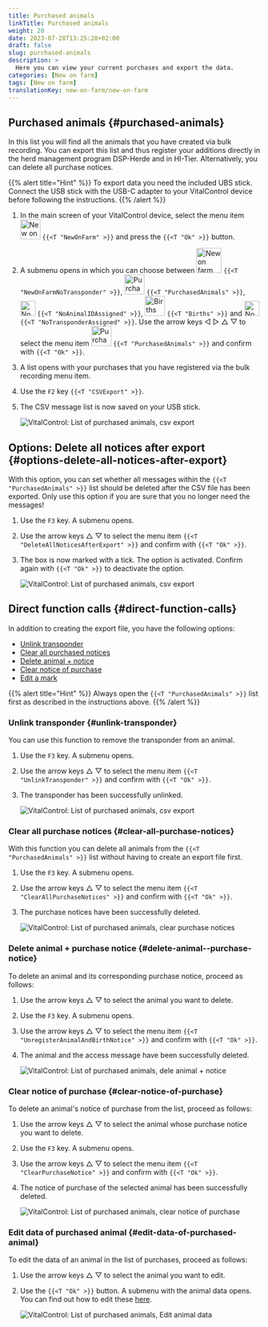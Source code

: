 ```yaml
---
title: Purchased animals
linkTitle: Purchased animals
weight: 20
date: 2023-07-28T13:25:28+02:00
draft: false
slug: purchased-animals
description: >
  Here you can view your current purchases and export the data.
categories: [New on farm]
tags: [New on farm]
translationKey: new-on-farm/new-on-farm
---
```

## Purchased animals {#purchased-animals}

In this list you will find all the animals that you have created via bulk recording. You can export this list and thus register your additions directly in the herd management program DSP-Herde and in HI-Tier. Alternatively, you can delete all purchase notices.

{{% alert title="Hint" %}}
To export data you need the included UBS stick. Connect the USB stick with the USB-C adapter to your VitalControl device before following the instructions.
{{% /alert %}}

1. In the main screen of your VitalControl device, select the menu item <img src="/icons/main/new-on-farm.svg" width="40" align="bottom" alt="New on farm" /> `{{<T "NewOnFarm" >}}` and press the `{{<T "Ok" >}}` button.

2.  A submenu opens in which you can choose between <img src="/icons/registration/new-on-farm-no-transponder.svg" width="50" align="bottom" alt="New on farm, no transponder" /> `{{<T "NewOnFarmNoTransponder" >}}`, <img src="/icons/main/new-on-farm.svg" width="40" align="bottom" alt="Purchased animals" /> `{{<T "PurchasedAnimals" >}}`, <img src="/icons/registration/no-eartag-number.svg" width="30" align="bottom" alt="No national animal ID" /> `{{<T "NoAnimalIDAssigned" >}}`, <img src="/icons/main/births.svg" width="40" align="bottom" alt="Births" /> `{{<T "Births" >}}` and <img src="/icons/registration/no-transponder.svg" width="30" align="bottom" alt="No transponder assigned" /> `{{<T "NoTransponderAssigned" >}}`. Use the arrow keys ◁ ▷ △ ▽ to select the menu item <img src="/icons/main/new-on-farm.svg" width="40" align="bottom" alt="Purchased animals" /> `{{<T "PurchasedAnimals" >}}` and confirm with `{{<T "Ok" >}}`.

3. A list opens with your purchases that you have registered via the bulk recording menu item.

4. Use the `F2` key `{{<T "CSVExport" >}}`.

5. The CSV message list is now saved on your USB stick.

    ![VitalControl: List of purchased animals, csv export](../images/purchasedanimals.png "Purchased animals, csv export ")

## Options: Delete all notices after export {#options-delete-all-notices-after-export}

With this option, you can set whether all messages within the `{{<T "PurchasedAnimals" >}}` list should be deleted after the CSV file has been exported. Only use this option if you are sure that you no longer need the messages!

1. Use the `F3` key. A submenu opens.

2. Use the arrow keys △ ▽ to select the menu item `{{<T "DeleteAllNoticesAfterExport" >}}` and confirm with `{{<T "Ok" >}}`.

3. The box is now marked with a tick. The option is activated. Confirm again with `{{<T "Ok" >}}` to deactivate the option. 

    ![VitalControl: List of purchased animals, csv export](../images/delete-all.png "Delete all notices after export")    

## Direct function calls {#direct-function-calls}

In addition to creating the export file, you have the following options:

- [Unlink transponder](#unlink-transponder)
- [Clear all purchased notices](#clear-all-purchase-notices)
- [Delete animal + notice](#delete-animal--purchase-notice)
- [Clear notice of purchase](#clear-notice-of-purchase)
- [Edit a mark](#edit-data-of-purchased-animal)

{{% alert title="Hint" %}}
Always open the `{{<T "PurchasedAnimals" >}}` list first as described in the instructions above.
{{% /alert %}}

### Unlink transponder {#unlink-transponder}

You can use this function to remove the transponder from an animal.

1. Use the `F3` key. A submenu opens.

2. Use the arrow keys △ ▽ to select the menu item `{{<T "UnlinkTransponder" >}}` and confirm with `{{<T "Ok" >}}`.

3. The transponder has been successfully unlinked.

    ![VitalControl: List of purchased animals, csv export](../images/unlink-transponder.png "Purchased animals, unlink transponder")

### Clear all purchase notices {#clear-all-purchase-notices}

With this function you can delete all animals from the `{{<T "PurchasedAnimals" >}}` list without having to create an export file first.

1. Use the `F3` key. A submenu opens.

2. Use the arrow keys △ ▽ to select the menu item `{{<T "ClearAllPurchaseNotices" >}}` and confirm with `{{<T "Ok" >}}`.

3. The purchase notices have been successfully deleted.

    ![VitalControl: List of purchased animals, clear purchase notices](../images/clear.png "Clear all purchase notices ")

### Delete animal + purchase notice {#delete-animal--purchase-notice}

To delete an animal and its corresponding purchase notice, proceed as follows:

1. Use the arrow keys △ ▽ to select the animal you want to delete.

2. Use the `F3` key. A submenu opens.

3. Use the arrow keys △ ▽ to select the menu item `{{<T "UnregisterAnimalAndBirthNotice" >}}` and confirm with `{{<T "Ok" >}}`.

4. The animal and the access message have been successfully deleted.

    ![VitalControl: List of purchased animals, dele animal + notice](../images/delete.png "Delete animal + notice")

### Clear notice of purchase {#clear-notice-of-purchase}

To delete an animal's notice of purchase from the list, proceed as follows:

1. Use the arrow keys △ ▽ to select the animal whose purchase notice you want to delete.

2. Use the `F3` key. A submenu opens.

3. Use the arrow keys △ ▽ to select the menu item `{{<T "ClearPurchaseNotice" >}}` and confirm with `{{<T "Ok" >}}`.

4. The notice of purchase of the selected animal has been successfully deleted.

    ![VitalControl: List of purchased animals, clear notice of purchase](../images/clearnotice.png "Clear notice of purchase")

### Edit data of purchased animal {#edit-data-of-purchased-animal}

To edit the data of an animal in the list of purchases, proceed as follows:

1. Use the arrow keys △ ▽ to select the animal you want to edit.

2. Use the `{{<T "Ok" >}}` button. A submenu with the animal data opens. You can find out how to edit these [here](/en/docs/actions/edit/#edit-animal-data).

    ![VitalControl: List of purchased animals, Edit animal data](../images/edit.png "Edit data of purchased animal")
